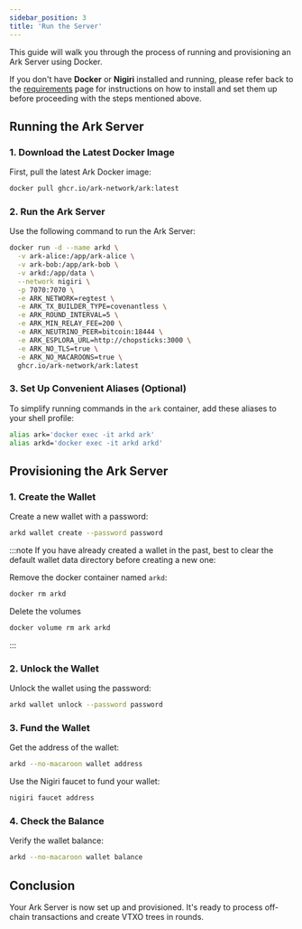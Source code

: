 ```yaml
---
sidebar_position: 3
title: 'Run the Server'
---
```

This guide will walk you through the process of running and provisioning an Ark Server using Docker.

If you don't have **Docker** or **Nigiri** installed and running, please refer back to the [requirements](requirements.md) page for instructions on how to install and set them up before proceeding with the steps mentioned above.

## Running the Ark Server

### 1. Download the Latest Docker Image

First, pull the latest Ark Docker image:

```sh
docker pull ghcr.io/ark-network/ark:latest
```

### 2. Run the Ark Server

Use the following command to run the Ark Server:

```sh
docker run -d --name arkd \
  -v ark-alice:/app/ark-alice \
  -v ark-bob:/app/ark-bob \
  -v arkd:/app/data \
  --network nigiri \
  -p 7070:7070 \
  -e ARK_NETWORK=regtest \
  -e ARK_TX_BUILDER_TYPE=covenantless \
  -e ARK_ROUND_INTERVAL=5 \
  -e ARK_MIN_RELAY_FEE=200 \
  -e ARK_NEUTRINO_PEER=bitcoin:18444 \
  -e ARK_ESPLORA_URL=http://chopsticks:3000 \
  -e ARK_NO_TLS=true \
  -e ARK_NO_MACAROONS=true \
  ghcr.io/ark-network/ark:latest
```

### 3. Set Up Convenient Aliases (Optional)

To simplify running commands in the `ark` container, add these aliases to your shell profile:

```sh
alias ark='docker exec -it arkd ark'
alias arkd='docker exec -it arkd arkd'
```

## Provisioning the Ark Server

### 1. Create the Wallet

Create a new wallet with a password:

```sh
arkd wallet create --password password
```

:::note
If you have already created a wallet in the past, best to clear the default wallet data directory before creating a new one:

Remove the docker container named `arkd`:

```sh
docker rm arkd 
```

Delete the volumes

```sh
docker volume rm ark arkd
```

:::

### 2. Unlock the Wallet

Unlock the wallet using the password:

```sh
arkd wallet unlock --password password
```

### 3. Fund the Wallet

Get the address of the wallet:

```sh
arkd --no-macaroon wallet address
```

Use the Nigiri faucet to fund your wallet:

```sh
nigiri faucet address
```

### 4. Check the Balance

Verify the wallet balance:

```sh
arkd --no-macaroon wallet balance
```

## Conclusion

Your Ark Server is now set up and provisioned. It's ready to process off-chain transactions and create VTXO trees in rounds.
